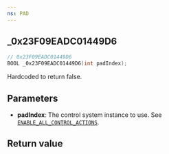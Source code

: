 ```yaml
---
ns: PAD
---
```

## _0x23F09EADC01449D6

```c
// 0x23F09EADC01449D6
BOOL _0x23F09EADC01449D6(int padIndex);
```

Hardcoded to return false.

## Parameters
* **padIndex**: The control system instance to use. See [`ENABLE_ALL_CONTROL_ACTIONS`](#_0xA5FFE9B05F199DE7).

## Return value
